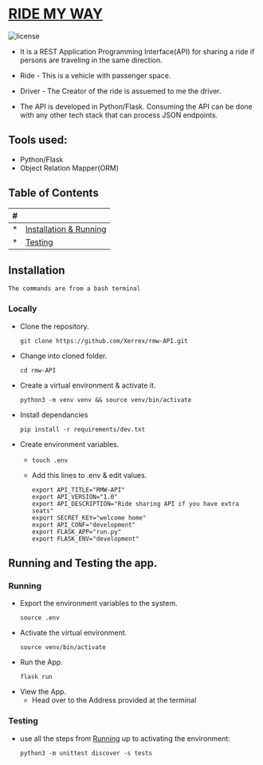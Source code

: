 # [RIDE MY WAY](https://rmw-api-xerrex.herokuapp.com/#)
![license](https://img.shields.io/github/license/mashape/apistatus.svg) 
* It is a REST Application Programming Interface(API) for sharing a ride if persons are traveling in the same direction.
* Ride - This is a vehicle with passenger space.
* Driver - The Creator of the ride is assuemed to me the driver.

* The API is developed in Python/Flask. Consuming the API can be done with any other tech stack that can process JSON endpoints.

## Tools used:
* Python/Flask
* Object Relation Mapper(ORM)

## Table of Contents
|#||
|-|---------|
|*| [Installation & Running](#installation)|
|*| [Testing](#testing)|

## Installation
```
The commands are from a bash terminal
```
### Locally
* Clone the repository.
    ```
    git clone https://github.com/Xerrex/rmw-API.git
    ```
* Change into cloned folder.
    ```
    cd rmw-API
    ```
* Create a virtual environment & activate it.
    ```
    python3 -m venv venv && source venv/bin/activate
    ```
* Install dependancies
    ```
    pip install -r requirements/dev.txt
    ```
* Create environment variables.
    *   ```
        touch .env
        ```
    * Add this lines to .env & edit values.
        ```
        export API_TITLE="RMW-API"
        export API_VERSION="1.0"
        export API_DESCRIPTION="Ride sharing API if you have extra seats"
        export SECRET_KEY="welcome home"
        export API_CONF="development"
        export FLASK_APP="run.py"
        export FLASK_ENV="development"
        ```


## Running and Testing the app.
### Running
* Export the environment variables to the system.
    ```
    source .env
    ```
* Activate the virtual environment.
    ```
    source venv/bin/activate
    ```
* Run the App.
    ```
    flask run
    ```
* View the App.
    * Head over to the Address provided at the terminal

### Testing
* use all the steps from [Running](#running) up to activating the environment:
    ```
    python3 -m unittest discover -s tests
    ```
